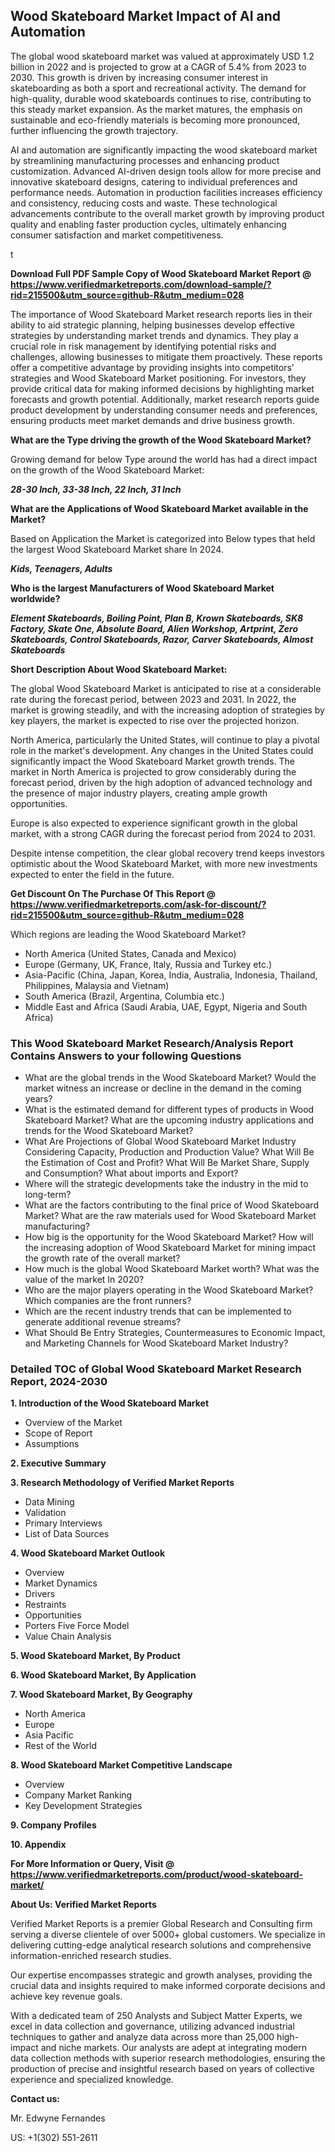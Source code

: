<h2>Wood Skateboard Market Impact of AI and Automation</h2><p>The global wood skateboard market was valued at approximately USD 1.2 billion in 2022 and is projected to grow at a CAGR of 5.4% from 2023 to 2030. This growth is driven by increasing consumer interest in skateboarding as both a sport and recreational activity. The demand for high-quality, durable wood skateboards continues to rise, contributing to this steady market expansion. As the market matures, the emphasis on sustainable and eco-friendly materials is becoming more pronounced, further influencing the growth trajectory.</p><p>AI and automation are significantly impacting the wood skateboard market by streamlining manufacturing processes and enhancing product customization. Advanced AI-driven design tools allow for more precise and innovative skateboard designs, catering to individual preferences and performance needs. Automation in production facilities increases efficiency and consistency, reducing costs and waste. These technological advancements contribute to the overall market growth by improving product quality and enabling faster production cycles, ultimately enhancing consumer satisfaction and market competitiveness.</p>t</p><p id="" class=""><strong>Download Full PDF Sample Copy of Wood Skateboard Market Report @ <a href="https://www.verifiedmarketreports.com/download-sample/?rid=215500&utm_source=github-R&utm_medium=028" target="_blank">https://www.verifiedmarketreports.com/download-sample/?rid=215500&utm_source=github-R&utm_medium=028</a></strong></p><p>The importance of&nbsp;Wood Skateboard Market research reports lies in their ability to aid strategic planning, helping businesses develop effective strategies by understanding market trends and dynamics. They play a crucial role in risk management by identifying potential risks and challenges, allowing businesses to mitigate them proactively. These reports offer a competitive advantage by providing insights into competitors' strategies and Wood Skateboard Market positioning. For investors, they provide critical data for making informed decisions by highlighting market forecasts and growth potential. Additionally, market research reports guide product development by understanding consumer needs and preferences, ensuring products meet market demands and drive business growth.</p><p><strong>What are the&nbsp;Type driving the growth of the Wood Skateboard Market?</strong></p><p id="" class="">Growing demand for below Type around the world has had a direct impact on the growth of the Wood Skateboard Market:</p><em><strong>28-30 Inch, 33-38 Inch, 22 Inch, 31 Inch</strong></em></p><strong>What are the&nbsp;Applications&nbsp;of Wood Skateboard Market available in the Market?</strong></p><p id="" class="">Based on Application the Market is categorized into Below types that held the largest Wood Skateboard Market share In 2024.</p><em><strong>Kids, Teenagers, Adults</strong></em></p><strong>Who is the largest Manufacturers of Wood Skateboard Market worldwide?</strong></p><p><em><strong>Element Skateboards, Boiling Point, Plan B, Krown Skateboards, SK8 Factory, Skate One, Absolute Board, Alien Workshop, Artprint, Zero Skateboards, Control Skateboards, Razor, Carver Skateboards, Almost Skateboards</strong></em></p><p id="" class=""><strong>Short Description About Wood Skateboard Market:</strong></p><p>The global Wood Skateboard Market is anticipated to rise at a considerable rate during the forecast period, between 2023 and 2031. In 2022, the market is growing steadily, and with the increasing adoption of strategies by key players, the market is expected to rise over the projected horizon.</p><p>North America, particularly the United States, will continue to play a pivotal role in the market's development. Any changes in the United States could significantly impact the Wood Skateboard Market growth trends. The market in North America is projected to grow considerably during the forecast period, driven by the high adoption of advanced technology and the presence of major industry players, creating ample growth opportunities.</p><p>Europe is also expected to experience significant growth in the global market, with a strong CAGR during the forecast period from 2024 to 2031.</p><p>Despite intense competition, the clear global recovery trend keeps investors optimistic about the Wood Skateboard Market, with more new investments expected to enter the field in the future.</p><p id="" class=""><strong>Get Discount On The Purchase Of This Report @ <a href="https://www.verifiedmarketreports.com/ask-for-discount/?rid=215500&utm_source=github-R&utm_medium=028" target="_blank">https://www.verifiedmarketreports.com/ask-for-discount/?rid=215500&utm_source=github-R&utm_medium=028</a></strong></p>Which regions are leading the Wood Skateboard Market?</p><ul><li>North America (United States, Canada and Mexico)</li><li>Europe (Germany, UK, France, Italy, Russia and Turkey etc.)</li><li>Asia-Pacific (China, Japan, Korea, India, Australia, Indonesia, Thailand, Philippines, Malaysia and Vietnam)</li><li>South America (Brazil, Argentina, Columbia etc.)</li><li>Middle East and Africa (Saudi Arabia, UAE, Egypt, Nigeria and South Africa)</li></ul><h3 id="" class="">This Wood Skateboard Market Research/Analysis Report Contains Answers to your following Questions</h3><ul><li>What are the global trends in the Wood Skateboard Market? Would the market witness an increase or decline in the demand in the coming years?</li><li>What is the estimated demand for different types of products in Wood Skateboard Market? What are the upcoming industry applications and trends for the Wood Skateboard Market?</li><li>What Are Projections of Global Wood Skateboard Market Industry Considering Capacity, Production and Production Value? What Will Be the Estimation of Cost and Profit? What Will Be Market Share, Supply and Consumption? What about imports and Export?</li><li>Where will the strategic developments take the industry in the mid to long-term?</li><li>What are the factors contributing to the final price of Wood Skateboard Market? What are the raw materials used for Wood Skateboard Market manufacturing?</li><li>How big is the opportunity for the Wood Skateboard Market? How will the increasing adoption of Wood Skateboard Market for mining impact the growth rate of the overall market?</li><li>How much is the global Wood Skateboard Market worth? What was the value of the market In 2020?</li><li>Who are the major players operating in the Wood Skateboard Market? Which companies are the front runners?</li><li>Which are the recent industry trends that can be implemented to generate additional revenue streams?</li><li>What Should Be Entry Strategies, Countermeasures to Economic Impact, and Marketing Channels for Wood Skateboard Market Industry?</li></ul><h3 id="" class="">Detailed TOC of Global Wood Skateboard Market Research Report, 2024-2030</h3><p id="" class=""><strong>1. Introduction of the Wood Skateboard Market</strong></p><ul><li>Overview of the Market</li><li>Scope of Report</li><li>Assumptions</li></ul><p id="" class=""><strong>2. Executive Summary</strong></p><p id="" class=""><strong>3. Research Methodology of Verified Market Reports</strong></p><ul><li>Data Mining</li><li>Validation</li><li>Primary Interviews</li><li>List of Data Sources</li></ul><p id="" class=""><strong>4. Wood Skateboard Market Outlook</strong></p><ul><li>Overview</li><li>Market Dynamics</li><li>Drivers</li><li>Restraints</li><li>Opportunities</li><li>Porters Five Force Model</li><li>Value Chain Analysis</li></ul><p id="" class=""><strong>5. Wood Skateboard Market, By Product</strong></p><p id="" class=""><strong>6. Wood Skateboard Market, By Application</strong></p><p id="" class=""><strong>7. Wood Skateboard Market, By Geography</strong></p><ul><li>North America</li><li>Europe</li><li>Asia Pacific</li><li>Rest of the World</li></ul><p id="" class=""><strong>8. Wood Skateboard Market Competitive Landscape</strong></p><ul><li>Overview</li><li>Company Market Ranking</li><li>Key Development Strategies</li></ul><p id="" class=""><strong>9. Company Profiles</strong></p><p id="" class=""><strong>10. Appendix</strong></p><p id="" class=""><strong>For More Information or Query, Visit @ <a href="https://www.verifiedmarketreports.com/product/wood-skateboard-market/" target="_blank">https://www.verifiedmarketreports.com/product/wood-skateboard-market/</a></strong></p><p id="" class=""><strong>About Us: Verified Market Reports</strong></p><p id="" class="">Verified Market Reports is a premier Global Research and Consulting firm serving a diverse clientele of over 5000+ global customers. We specialize in delivering cutting-edge analytical research solutions and comprehensive information-enriched research studies.</p><p id="" class="">Our expertise encompasses strategic and growth analyses, providing the crucial data and insights required to make informed corporate decisions and achieve key revenue goals.</p><p id="" class="">With a dedicated team of 250 Analysts and Subject Matter Experts, we excel in data collection and governance, utilizing advanced industrial techniques to gather and analyze data across more than 25,000 high-impact and niche markets. Our analysts are adept at integrating modern data collection methods with superior research methodologies, ensuring the production of precise and insightful research based on years of collective experience and specialized knowledge.</p><p id="" class=""><strong>Contact us:</strong></p><p id="" class="">Mr. Edwyne Fernandes</p><p id="" class="">US: +1(302) 551-2611</p>
